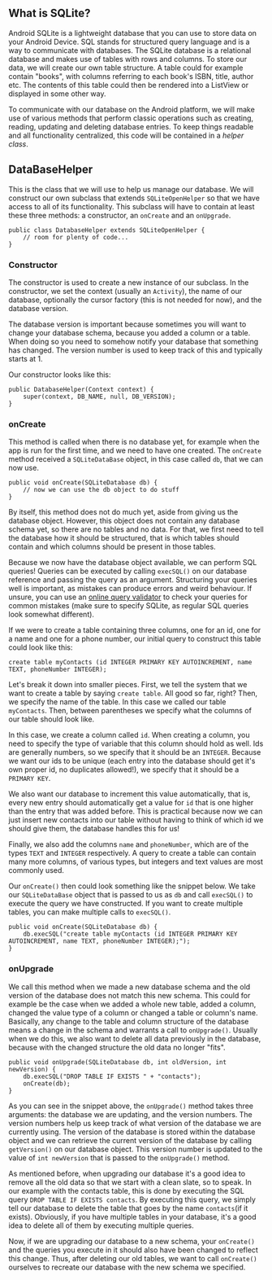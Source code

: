 
## What is SQLite?
Android SQLite is a lightweight database that you can use to store data on your Android Device. SQL stands for structured query language and is a way to communicate with databases. The SQLite database is a relational database and makes use of tables with rows and columns. To store our data, we will create our own table structure. A table could for example contain "books", with columns referring to each book's ISBN, title, author etc. The contents of this table could then be rendered into a ListView or displayed in some other way.


To communicate with our database on the Android platform, we will make use of various methods that perform classic operations such as creating, reading, updating and deleting database entries. To keep things readable and all functionality centralized, this code will be contained in a *helper class*.

## DataBaseHelper
This is the class that we will use to help us manage our database. We will construct our own subclass that extends `SQLiteOpenHelper` so that we have access to all of its functionality. This subclass will have to contain at least these three methods: a constructor, an `onCreate` and an `onUpgrade`.

    public class DatabaseHelper extends SQLiteOpenHelper {
        // room for plenty of code...    
    }

### Constructor
The constructor is used to create a new instance of our subclass. In the constructor, we set the context (usually an `Activity`),  the name of our database, optionally the cursor factory (this is not needed for now), and the database version.

The database version is important because sometimes you will want to change your database schema, because you added a column or a table. When doing so you need to somehow notify your database that something has changed. The version number is used to keep track of this and typically starts at 1.

 Our constructor looks like this:

    public DatabaseHelper(Context context) {
        super(context, DB_NAME, null, DB_VERSION);
    }

### onCreate
This method is called when there is no database yet, for example when the app is run for the first time, and we need to have one created. The `onCreate` method received a `SQLiteDataBase` object, in this case called `db`, that we can now use.

    public void onCreate(SQLiteDatabase db) {
        // now we can use the db object to do stuff
    }

By itself, this method does not do much yet, aside from giving us the database object. However, this object does not contain any database schema yet, so there are no tables and no data. For that, we first need to tell the database how it should be structured, that is which tables should contain and which columns should be present in those tables.


Because we now have the database object available, we can perform SQL queries! Queries can be executed by calling `execSQL()` on our database reference and passing the query as an argument. Structuring your queries well is important, as mistakes can produce errors and weird behaviour. If unsure, you can use an [online query validator](http://sqlfiddle.com/) to check your queries for common mistakes (make sure to specify SQLite, as regular SQL queries look somewhat different).


If we were to create a table containing three columns, one for an id, one for a name and one for a phone number, our initial query to construct this table could look like this:


    create table myContacts (id INTEGER PRIMARY KEY AUTOINCREMENT, name TEXT, phoneNumber INTEGER);


Let's break it down into smaller pieces. First, we tell the system that we want to create a table by saying `create table`. All good so far, right? Then, we specify the name of the table. In this case we called our table `myContacts`. Then, between parentheses we specify what the columns of our table should look like.


In this case, we create a column called `id`. When creating a column, you need to specify the type of variable that this column should hold as well. Ids are generally numbers, so we specify that it should be an `INTEGER`. Because we want our ids to be unique (each entry into the database should get it's own proper id, no duplicates allowed!), we specify that it should be a `PRIMARY KEY`.


We also want our database to increment this value automatically, that is, every new entry should automatically get a value for `id` that is one higher than the entry that was added before. This is practical because now we can just insert new contacts into our table without having to think of which id we should give them, the database handles this for us!


Finally, we also add the columns `name` and `phoneNumber`, which are of the types `TEXT` and `INTEGER` respectively. A query to create a table can contain many more columns, of various types, but integers and text values are most commonly used.

Our `onCreate()` then could look something like the snippet below. We take our `SQLiteDataBase` object that is passed to us as `db` and call `execSQL()` to execute the query we have constructed. If you want to create multiple tables, you can make multiple calls to `execSQL()`.

    public void onCreate(SQLiteDatabase db) {
        db.execSQL("create table myContacts (id INTEGER PRIMARY KEY AUTOINCREMENT, name TEXT, phoneNumber INTEGER);");
    }

### onUpgrade
We call this method when we made a new database schema and the old version of the database does not match this new schema. This could for example be the case when we added a whole new table, added a column, changed the value type of a column or changed a table or column's name. Basically, any change to the table and column structure of the database means a change in the schema and warrants a call to `onUpgrade()`. Usually when we do this, we also want to delete all data previously in the database, because with the changed structure the old data no longer "fits".

    public void onUpgrade(SQLiteDatabase db, int oldVersion, int newVersion) {
        db.execSQL("DROP TABLE IF EXISTS " + "contacts");
        onCreate(db);
    }

As you can see in the snippet above, the `onUpgrade()` method takes three arguments: the database we are updating, and the version numbers. The version numbers help us keep track of what version of the database we are currently using. The version of the database is stored within the database object and we can retrieve the current version of the database by calling `getVersion()` on our database object. This version number is updated to the value of `int newVersion` that is passed to the `onUpgrade()` method.

As mentioned before, when upgrading our database it's a good idea to remove all the old data so that we start with a clean slate, so to speak. In our example with the contacts table, this is done by executing the SQL query `DROP TABLE IF EXISTS contacts`. By executing this query, we simply tell our database to delete the table that goes by the name `contacts`(if it exists). Obviously, if you have multiple tables in your database, it's a good idea to delete all of them by executing multiple queries.

Now, if we are upgrading our database to a new schema, your `onCreate()` and the queries you execute in it should also have been changed to reflect this change. Thus, after deleting our old tables, we want to call `onCreate()` ourselves to recreate our database with the new schema we specified.
